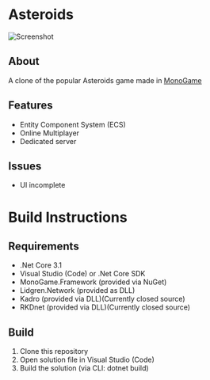 # Asteroids

![Screenshot](https://rumkugel13.github.io/content/images/asteroids_screenshot.png)

## About

A clone of the popular Asteroids game made in [MonoGame](https://www.monogame.net/)

## Features
- Entity Component System (ECS)
- Online Multiplayer
- Dedicated server

## Issues
- UI incomplete

# Build Instructions

## Requirements
- .Net Core 3.1
- Visual Studio (Code) or .Net Core SDK
- MonoGame.Framework (provided via NuGet)
- Lidgren.Network (provided as DLL)
- Kadro (provided via DLL)(Currently closed source)
- RKDnet (provided via DLL)(Currently closed source)

## Build
1. Clone this repository
2. Open solution file in Visual Studio (Code)
3. Build the solution (via CLI: dotnet build)
